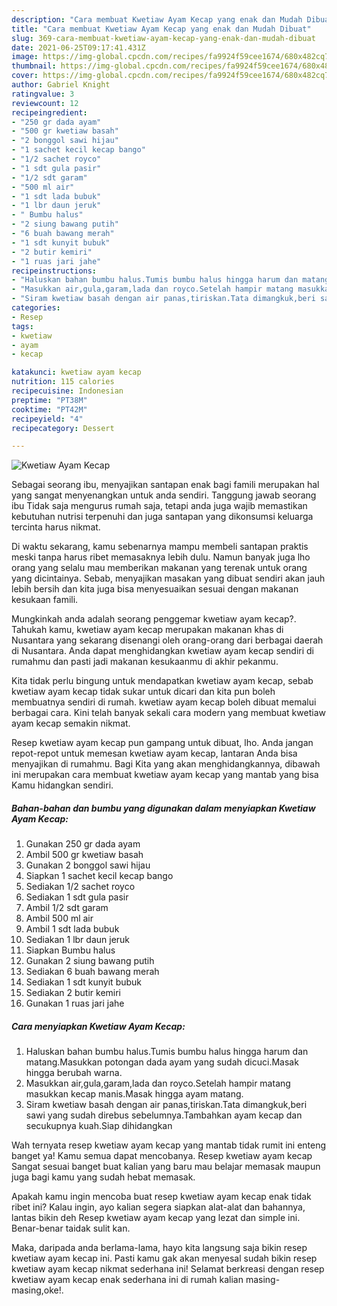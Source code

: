 ```yaml
---
description: "Cara membuat Kwetiaw Ayam Kecap yang enak dan Mudah Dibuat"
title: "Cara membuat Kwetiaw Ayam Kecap yang enak dan Mudah Dibuat"
slug: 369-cara-membuat-kwetiaw-ayam-kecap-yang-enak-dan-mudah-dibuat
date: 2021-06-25T09:17:41.431Z
image: https://img-global.cpcdn.com/recipes/fa9924f59cee1674/680x482cq70/kwetiaw-ayam-kecap-foto-resep-utama.jpg
thumbnail: https://img-global.cpcdn.com/recipes/fa9924f59cee1674/680x482cq70/kwetiaw-ayam-kecap-foto-resep-utama.jpg
cover: https://img-global.cpcdn.com/recipes/fa9924f59cee1674/680x482cq70/kwetiaw-ayam-kecap-foto-resep-utama.jpg
author: Gabriel Knight
ratingvalue: 3
reviewcount: 12
recipeingredient:
- "250 gr dada ayam"
- "500 gr kwetiaw basah"
- "2 bonggol sawi hijau"
- "1 sachet kecil kecap bango"
- "1/2 sachet royco"
- "1 sdt gula pasir"
- "1/2 sdt garam"
- "500 ml air"
- "1 sdt lada bubuk"
- "1 lbr daun jeruk"
- " Bumbu halus"
- "2 siung bawang putih"
- "6 buah bawang merah"
- "1 sdt kunyit bubuk"
- "2 butir kemiri"
- "1 ruas jari jahe"
recipeinstructions:
- "Haluskan bahan bumbu halus.Tumis bumbu halus hingga harum dan matang.Masukkan potongan dada ayam yang sudah dicuci.Masak hingga berubah warna."
- "Masukkan air,gula,garam,lada dan royco.Setelah hampir matang masukkan kecap manis.Masak hingga ayam matang."
- "Siram kwetiaw basah dengan air panas,tiriskan.Tata dimangkuk,beri sawi yang sudah direbus sebelumnya.Tambahkan ayam kecap dan secukupnya kuah.Siap dihidangkan"
categories:
- Resep
tags:
- kwetiaw
- ayam
- kecap

katakunci: kwetiaw ayam kecap 
nutrition: 115 calories
recipecuisine: Indonesian
preptime: "PT38M"
cooktime: "PT42M"
recipeyield: "4"
recipecategory: Dessert

---
```



![Kwetiaw Ayam Kecap](https://img-global.cpcdn.com/recipes/fa9924f59cee1674/680x482cq70/kwetiaw-ayam-kecap-foto-resep-utama.jpg)

Sebagai seorang ibu, menyajikan santapan enak bagi famili merupakan hal yang sangat menyenangkan untuk anda sendiri. Tanggung jawab seorang ibu Tidak saja mengurus rumah saja, tetapi anda juga wajib memastikan kebutuhan nutrisi terpenuhi dan juga santapan yang dikonsumsi keluarga tercinta harus nikmat.

Di waktu  sekarang, kamu sebenarnya mampu membeli santapan praktis meski tanpa harus ribet memasaknya lebih dulu. Namun banyak juga lho orang yang selalu mau memberikan makanan yang terenak untuk orang yang dicintainya. Sebab, menyajikan masakan yang dibuat sendiri akan jauh lebih bersih dan kita juga bisa menyesuaikan sesuai dengan makanan kesukaan famili. 



Mungkinkah anda adalah seorang penggemar kwetiaw ayam kecap?. Tahukah kamu, kwetiaw ayam kecap merupakan makanan khas di Nusantara yang sekarang disenangi oleh orang-orang dari berbagai daerah di Nusantara. Anda dapat menghidangkan kwetiaw ayam kecap sendiri di rumahmu dan pasti jadi makanan kesukaanmu di akhir pekanmu.

Kita tidak perlu bingung untuk mendapatkan kwetiaw ayam kecap, sebab kwetiaw ayam kecap tidak sukar untuk dicari dan kita pun boleh membuatnya sendiri di rumah. kwetiaw ayam kecap boleh dibuat memalui berbagai cara. Kini telah banyak sekali cara modern yang membuat kwetiaw ayam kecap semakin nikmat.

Resep kwetiaw ayam kecap pun gampang untuk dibuat, lho. Anda jangan repot-repot untuk memesan kwetiaw ayam kecap, lantaran Anda bisa menyajikan di rumahmu. Bagi Kita yang akan menghidangkannya, dibawah ini merupakan cara membuat kwetiaw ayam kecap yang mantab yang bisa Kamu hidangkan sendiri.

<!--inarticleads1-->

##### Bahan-bahan dan bumbu yang digunakan dalam menyiapkan Kwetiaw Ayam Kecap:

1. Gunakan 250 gr dada ayam
1. Ambil 500 gr kwetiaw basah
1. Gunakan 2 bonggol sawi hijau
1. Siapkan 1 sachet kecil kecap bango
1. Sediakan 1/2 sachet royco
1. Sediakan 1 sdt gula pasir
1. Ambil 1/2 sdt garam
1. Ambil 500 ml air
1. Ambil 1 sdt lada bubuk
1. Sediakan 1 lbr daun jeruk
1. Siapkan  Bumbu halus
1. Gunakan 2 siung bawang putih
1. Sediakan 6 buah bawang merah
1. Sediakan 1 sdt kunyit bubuk
1. Sediakan 2 butir kemiri
1. Gunakan 1 ruas jari jahe




<!--inarticleads2-->

##### Cara menyiapkan Kwetiaw Ayam Kecap:

1. Haluskan bahan bumbu halus.Tumis bumbu halus hingga harum dan matang.Masukkan potongan dada ayam yang sudah dicuci.Masak hingga berubah warna.
1. Masukkan air,gula,garam,lada dan royco.Setelah hampir matang masukkan kecap manis.Masak hingga ayam matang.
1. Siram kwetiaw basah dengan air panas,tiriskan.Tata dimangkuk,beri sawi yang sudah direbus sebelumnya.Tambahkan ayam kecap dan secukupnya kuah.Siap dihidangkan




Wah ternyata resep kwetiaw ayam kecap yang mantab tidak rumit ini enteng banget ya! Kamu semua dapat mencobanya. Resep kwetiaw ayam kecap Sangat sesuai banget buat kalian yang baru mau belajar memasak maupun juga bagi kamu yang sudah hebat memasak.

Apakah kamu ingin mencoba buat resep kwetiaw ayam kecap enak tidak ribet ini? Kalau ingin, ayo kalian segera siapkan alat-alat dan bahannya, lantas bikin deh Resep kwetiaw ayam kecap yang lezat dan simple ini. Benar-benar taidak sulit kan. 

Maka, daripada anda berlama-lama, hayo kita langsung saja bikin resep kwetiaw ayam kecap ini. Pasti kamu gak akan menyesal sudah bikin resep kwetiaw ayam kecap nikmat sederhana ini! Selamat berkreasi dengan resep kwetiaw ayam kecap enak sederhana ini di rumah kalian masing-masing,oke!.

